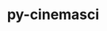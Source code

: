 ---
title: "py-cinemasci"
layout: cache
categories: [package, v0.21.2]
meta: {"versions": ["1.3", "1.7.0"], "compilers": ["gcc@=11.1.0", "gcc@=11.4.0", "gcc@=9.4.0", "oneapi@=2023.2.0"], "oss": ["ubuntu20.04"], "platforms": ["linux"], "targets": ["neoverse_v1", "ppc64le", "x86_64_v3"], "stacks": ["data-vis-sdk", "e4s", "e4s-neoverse_v1", "e4s-oneapi", "e4s-power", "root"], "num_specs": 8, "num_specs_by_stack": {"e4s-neoverse_v1": 2, "root": 8, "e4s-power": 1, "data-vis-sdk": 2, "e4s": 2, "e4s-oneapi": 1}}
spec_details: [{"hash": "yhjocdznodcamltw4fkf7l6s2fjpjxdl", "compiler": "gcc@=11.4.0", "versions": ["1.3"], "os": "ubuntu20.04", "platform": "linux", "target": "neoverse_v1", "variants": ["build_system=python_pip", "+mpi"], "stacks": ["e4s-neoverse_v1", "root"], "size": "-", "tarball": "https://binaries.spack.io/releases/v0.21.2/build_cache/linux-ubuntu20.04-neoverse_v1/gcc-11.4.0/py-cinemasci-1.3/linux-ubuntu20.04-neoverse_v1-gcc-11.4.0-py-cinemasci-1.3-yhjocdznodcamltw4fkf7l6s2fjpjxdl.spack"}, {"hash": "u67dgjlwedvtgsiubs5c4zgbrlswqybf", "compiler": "gcc@=11.4.0", "versions": ["1.7.0"], "os": "ubuntu20.04", "platform": "linux", "target": "neoverse_v1", "variants": ["build_system=python_pip", "+mpi"], "stacks": ["e4s-neoverse_v1", "root"], "size": "-", "tarball": "https://binaries.spack.io/releases/v0.21.2/build_cache/linux-ubuntu20.04-neoverse_v1/gcc-11.4.0/py-cinemasci-1.7.0/linux-ubuntu20.04-neoverse_v1-gcc-11.4.0-py-cinemasci-1.7.0-u67dgjlwedvtgsiubs5c4zgbrlswqybf.spack"}, {"hash": "b5hqurzumjb46x52akwlrxnufrsndy6q", "compiler": "gcc@=9.4.0", "versions": ["1.7.0"], "os": "ubuntu20.04", "platform": "linux", "target": "ppc64le", "variants": ["build_system=python_pip", "+mpi"], "stacks": ["e4s-power", "root"], "size": "-", "tarball": "https://binaries.spack.io/releases/v0.21.2/build_cache/linux-ubuntu20.04-ppc64le/gcc-9.4.0/py-cinemasci-1.7.0/linux-ubuntu20.04-ppc64le-gcc-9.4.0-py-cinemasci-1.7.0-b5hqurzumjb46x52akwlrxnufrsndy6q.spack"}, {"hash": "5t2skp4epxgpsok3xddpcrvcdszb27wh", "compiler": "gcc@=11.1.0", "versions": ["1.3"], "os": "ubuntu20.04", "platform": "linux", "target": "x86_64_v3", "variants": ["build_system=python_pip", "+mpi"], "stacks": ["root", "data-vis-sdk"], "size": "-", "tarball": "https://binaries.spack.io/releases/v0.21.2/build_cache/linux-ubuntu20.04-x86_64_v3/gcc-11.1.0/py-cinemasci-1.3/linux-ubuntu20.04-x86_64_v3-gcc-11.1.0-py-cinemasci-1.3-5t2skp4epxgpsok3xddpcrvcdszb27wh.spack"}, {"hash": "hdzlzxv734edtynqypser7j4ms2eq6fd", "compiler": "gcc@=11.1.0", "versions": ["1.3"], "os": "ubuntu20.04", "platform": "linux", "target": "x86_64_v3", "variants": ["build_system=python_pip", "+mpi"], "stacks": ["root", "data-vis-sdk"], "size": "-", "tarball": "https://binaries.spack.io/releases/v0.21.2/build_cache/linux-ubuntu20.04-x86_64_v3/gcc-11.1.0/py-cinemasci-1.3/linux-ubuntu20.04-x86_64_v3-gcc-11.1.0-py-cinemasci-1.3-hdzlzxv734edtynqypser7j4ms2eq6fd.spack"}, {"hash": "empajgkz6tjay7o5zqxqnhoxaukkuqpx", "compiler": "gcc@=11.4.0", "versions": ["1.3"], "os": "ubuntu20.04", "platform": "linux", "target": "x86_64_v3", "variants": ["build_system=python_pip", "+mpi"], "stacks": ["root", "e4s"], "size": "-", "tarball": "https://binaries.spack.io/releases/v0.21.2/build_cache/linux-ubuntu20.04-x86_64_v3/gcc-11.4.0/py-cinemasci-1.3/linux-ubuntu20.04-x86_64_v3-gcc-11.4.0-py-cinemasci-1.3-empajgkz6tjay7o5zqxqnhoxaukkuqpx.spack"}, {"hash": "e2l5lqz5u2qmfviofttie7ikqvrpmmi2", "compiler": "gcc@=11.4.0", "versions": ["1.7.0"], "os": "ubuntu20.04", "platform": "linux", "target": "x86_64_v3", "variants": ["build_system=python_pip", "+mpi"], "stacks": ["root", "e4s"], "size": "-", "tarball": "https://binaries.spack.io/releases/v0.21.2/build_cache/linux-ubuntu20.04-x86_64_v3/gcc-11.4.0/py-cinemasci-1.7.0/linux-ubuntu20.04-x86_64_v3-gcc-11.4.0-py-cinemasci-1.7.0-e2l5lqz5u2qmfviofttie7ikqvrpmmi2.spack"}, {"hash": "le23cxszwedm4dzt47oomwjkj7z3s3gj", "compiler": "oneapi@=2023.2.0", "versions": ["1.7.0"], "os": "ubuntu20.04", "platform": "linux", "target": "x86_64_v3", "variants": ["build_system=python_pip", "+mpi"], "stacks": ["e4s-oneapi", "root"], "size": "-", "tarball": "https://binaries.spack.io/releases/v0.21.2/build_cache/linux-ubuntu20.04-x86_64_v3/oneapi-2023.2.0/py-cinemasci-1.7.0/linux-ubuntu20.04-x86_64_v3-oneapi-2023.2.0-py-cinemasci-1.7.0-le23cxszwedm4dzt47oomwjkj7z3s3gj.spack"}]
---